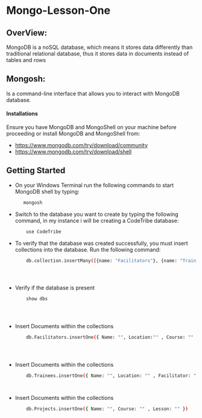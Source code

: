# Mongo-Lesson-One
## OverView:
MongoDB is a noSQL database, which means it stores data differently than traditional relational database, thus it stores data in documents instead of tables and rows

## Mongosh:
Is a command-line interface that allows you to interact with MongoDB database.

#### Installations
Ensure you have MongoDB and MongoShell on your machine before proceeding or install MongoDB and MongoShell from:
* https://www.mongodb.com/try/download/community
* https://www.mongodb.com/try/download/shell

## Getting Started
* On your Windows Terminal run the following commands to start MongoDB shell by typing:

   ```bash
      mongosh


* Switch to the database you want to create by typing the following command, in my instance i will be creating a CodeTribe database:

   ```bash
       use CodeTribe


* To verify that the database was created successfully, you must insert collections into the database. Run the following command:

   ```bash
       db.collection.insertMany([{name: "Facilitators"}, {name: "Trainees"}, {name: "Projects"}])





* Verify if the database is present

    ```bash
        show dbs





* Insert Documents within the collections

    ```bash
        db.Facilitators.insertOne({ Name: "", Location:"" , Course: "" })





* Insert Documents within the collections

    ```bash
        db.Trainees.insertOne({ Name: "", Location: "" , Facilitator: "" })




* Insert Documents within the collections
   
    ```bash
        db.Projects.insertOne({ Name: "", Course: "" , Lesson: "" })
